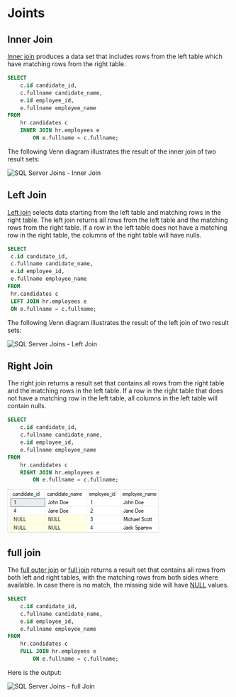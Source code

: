 # Joints

## Inner Join

 [Inner join](https://www.sqlservertutorial.net/sql-server-basics/sql-server-inner-join/) produces a data set that includes rows from the left table which have matching rows from the right table.

```sql
SELECT  
    c.id candidate_id,
    c.fullname candidate_name,
    e.id employee_id,
    e.fullname employee_name
FROM 
    hr.candidates c
    INNER JOIN hr.employees e 
        ON e.fullname = c.fullname;
```

The following Venn diagram illustrates the result of the inner join of two result sets:

![SQL Server Joins - Inner Join](https://cdn.sqlservertutorial.net/wp-content/uploads/SQL-Server-Joins-Inner-Join-1.png)

## Left Join

 [Left join](https://www.sqlservertutorial.net/sql-server-basics/sql-server-left-join/) selects data starting from the left table and matching rows in the right table. The left join returns all rows from the left table and the matching rows from the right table. If a row in the left table does not have a matching row in the right table, the columns of the right table will have nulls.

```sql
SELECT  
 c.id candidate_id,
 c.fullname candidate_name,
 e.id employee_id,
 e.fullname employee_name
FROM 
 hr.candidates c
 LEFT JOIN hr.employees e 
 ON e.fullname = c.fullname;
```

The following Venn diagram illustrates the result of the left join of two result sets:

![SQL Server Joins - Left Join](https://cdn.sqlservertutorial.net/wp-content/uploads/SQL-Server-Joins-Left-Join.png)

## Right Join

The right join returns a result set that contains all rows from the right table and the matching rows in the left table. If a row in the right table that does not have a matching row in the left table, all columns in the left table will contain nulls.

```sql
SELECT  
    c.id candidate_id,
    c.fullname candidate_name,
    e.id employee_id,
    e.fullname employee_name
FROM 
    hr.candidates c
    RIGHT JOIN hr.employees e 
        ON e.fullname = c.fullname;
```

![](../.gitbook/assets/image%20%283%29.png)

## full join

 The [full outer join](https://www.sqlservertutorial.net/sql-server-basics/sql-server-full-outer-join/) or [full join](https://www.sqlservertutorial.net/sql-server-basics/sql-server-full-outer-join/) returns a result set that contains all rows from both left and right tables, with the matching rows from both sides where available. In case there is no match, the missing side will have [NULL](https://www.sqlservertutorial.net/sql-server-basics/sql-server-null/) values.

```sql
SELECT  
    c.id candidate_id,
    c.fullname candidate_name,
    e.id employee_id,
    e.fullname employee_name
FROM 
    hr.candidates c
    FULL JOIN hr.employees e 
        ON e.fullname = c.fullname;
```

Here is the output:

![SQL Server Joins - full Join](https://cdn.sqlservertutorial.net/wp-content/uploads/SQL-Server-Joins-full-Join.png)

